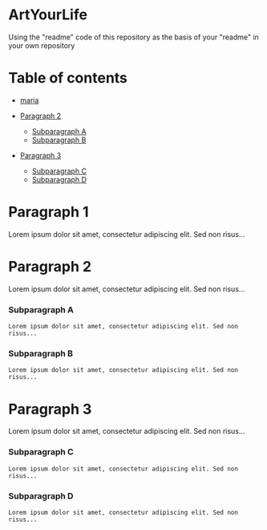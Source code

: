 # ArtYourLife
Using the "readme" code of this repository as the basis of your "readme" in your own repository

# Table of contents

- [maria](#paragraph-1)

- [Paragraph 2](#paragraph-2)
    - [Subparagraph A](#subparagraph-a)
    - [Subparagraph B](#subparagraph-b)
    
- [Paragraph 3](#paragraph-3)
    - [Subparagraph C](#subparagraph-c)
    - [Subparagraph D](#subparagraph-d)
    
# Paragraph 1
  Lorem ipsum dolor sit amet, consectetur adipiscing elit. Sed non risus...
    
# Paragraph 2
  Lorem ipsum dolor sit amet, consectetur adipiscing elit. Sed non risus...
    
### Subparagraph A
    Lorem ipsum dolor sit amet, consectetur adipiscing elit. Sed non risus...

### Subparagraph B
    Lorem ipsum dolor sit amet, consectetur adipiscing elit. Sed non risus...

# Paragraph 3
  Lorem ipsum dolor sit amet, consectetur adipiscing elit. Sed non risus...

### Subparagraph C
    Lorem ipsum dolor sit amet, consectetur adipiscing elit. Sed non risus...

### Subparagraph D
    Lorem ipsum dolor sit amet, consectetur adipiscing elit. Sed non risus...
